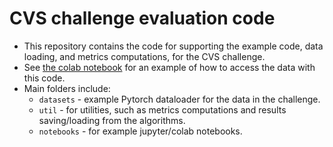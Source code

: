 # CVS challenge evaluation code
- This repository contains the code for supporting the example code, data loading, and metrics computations, for the CVS challenge.
- See [the colab notebook](https://colab.research.google.com/drive/1Sn2XZi_s-Mj5Ai1yRoFJX3xNhV2sJeYp?usp=sharing) for an example of how to access the data with this code.
- Main folders include:
  - `datasets` - example Pytorch dataloader for the data in the challenge.
  - `util` - for utilities, such as metrics computations and results saving/loading from the algorithms.
  - `notebooks` - for example jupyter/colab notebooks.

  

